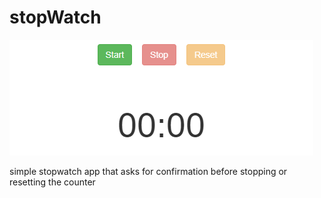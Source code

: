 # stopWatch

![stopWatch](https://github.com/freginold/stopWatch/blob/master/stopWatch-screengrab.PNG)

simple stopwatch app that asks for confirmation before stopping or resetting the counter
